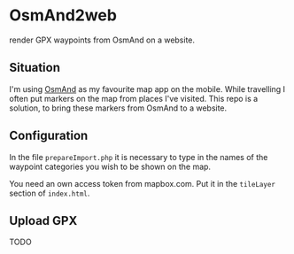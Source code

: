 # OsmAnd2web

render GPX waypoints from OsmAnd on a website.

## Situation

I'm using [OsmAnd](https://play.google.com/store/apps/details?id=net.osmand.plus) as my favourite map app on the mobile. While travelling I often put markers on the map from places I've visited. This repo is a solution, to bring these markers from OsmAnd to a website.

## Configuration

In the file `prepareImport.php` it is necessary to type in the names of the waypoint categories you wish to be shown on the map.

You need an own access token from mapbox.com. Put it in the `tileLayer` section of `index.html`.

## Upload GPX

TODO
